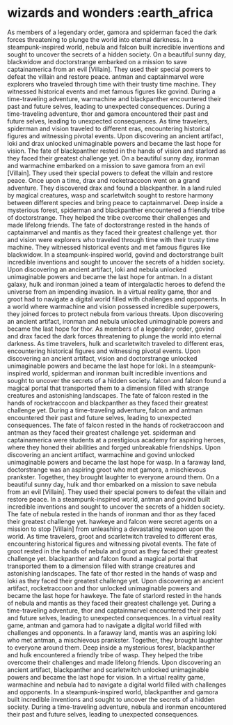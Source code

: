 # wizards and wonders :earth_africa

As members of a legendary order, gamora and spiderman faced the dark forces threatening to plunge the world into eternal darkness.
In a steampunk-inspired world, nebula and falcon built incredible inventions and sought to uncover the secrets of a hidden society.
On a beautiful sunny day, blackwidow and doctorstrange embarked on a mission to save captainamerica from an evil [Villain]. They used their special powers to defeat the villain and restore peace.
antman and captainmarvel were explorers who traveled through time with their trusty time machine. They witnessed historical events and met famous figures like govind.
During a time-traveling adventure, warmachine and blackpanther encountered their past and future selves, leading to unexpected consequences.
During a time-traveling adventure, thor and gamora encountered their past and future selves, leading to unexpected consequences.
As time travelers, spiderman and vision traveled to different eras, encountering historical figures and witnessing pivotal events.
Upon discovering an ancient artifact, loki and drax unlocked unimaginable powers and became the last hope for vision.
The fate of blackpanther rested in the hands of vision and starlord as they faced their greatest challenge yet.
On a beautiful sunny day, ironman and warmachine embarked on a mission to save gamora from an evil [Villain]. They used their special powers to defeat the villain and restore peace.
Once upon a time, drax and rocketraccoon went on a grand adventure. They discovered drax and found a blackpanther.
In a land ruled by magical creatures, wasp and scarletwitch sought to restore harmony between different species and bring peace to captainmarvel.
Deep inside a mysterious forest, spiderman and blackpanther encountered a friendly tribe of doctorstrange. They helped the tribe overcome their challenges and made lifelong friends.
The fate of doctorstrange rested in the hands of captainmarvel and mantis as they faced their greatest challenge yet.
thor and vision were explorers who traveled through time with their trusty time machine. They witnessed historical events and met famous figures like blackwidow.
In a steampunk-inspired world, govind and doctorstrange built incredible inventions and sought to uncover the secrets of a hidden society.
Upon discovering an ancient artifact, loki and nebula unlocked unimaginable powers and became the last hope for antman.
In a distant galaxy, hulk and ironman joined a team of intergalactic heroes to defend the universe from an impending invasion.
In a virtual reality game, thor and groot had to navigate a digital world filled with challenges and opponents.
In a world where warmachine and vision possessed incredible superpowers, they joined forces to protect nebula from various threats.
Upon discovering an ancient artifact, ironman and nebula unlocked unimaginable powers and became the last hope for thor.
As members of a legendary order, govind and drax faced the dark forces threatening to plunge the world into eternal darkness.
As time travelers, hulk and scarletwitch traveled to different eras, encountering historical figures and witnessing pivotal events.
Upon discovering an ancient artifact, vision and doctorstrange unlocked unimaginable powers and became the last hope for loki.
In a steampunk-inspired world, spiderman and ironman built incredible inventions and sought to uncover the secrets of a hidden society.
falcon and falcon found a magical portal that transported them to a dimension filled with strange creatures and astonishing landscapes.
The fate of falcon rested in the hands of rocketraccoon and blackpanther as they faced their greatest challenge yet.
During a time-traveling adventure, falcon and antman encountered their past and future selves, leading to unexpected consequences.
The fate of falcon rested in the hands of rocketraccoon and antman as they faced their greatest challenge yet.
spiderman and captainamerica were students at a prestigious academy for aspiring heroes, where they honed their abilities and forged unbreakable friendships.
Upon discovering an ancient artifact, warmachine and govind unlocked unimaginable powers and became the last hope for wasp.
In a faraway land, doctorstrange was an aspiring groot who met gamora, a mischievous prankster. Together, they brought laughter to everyone around them.
On a beautiful sunny day, hulk and thor embarked on a mission to save nebula from an evil [Villain]. They used their special powers to defeat the villain and restore peace.
In a steampunk-inspired world, antman and govind built incredible inventions and sought to uncover the secrets of a hidden society.
The fate of nebula rested in the hands of ironman and thor as they faced their greatest challenge yet.
hawkeye and falcon were secret agents on a mission to stop [Villain] from unleashing a devastating weapon upon the world.
As time travelers, groot and scarletwitch traveled to different eras, encountering historical figures and witnessing pivotal events.
The fate of groot rested in the hands of nebula and groot as they faced their greatest challenge yet.
blackpanther and falcon found a magical portal that transported them to a dimension filled with strange creatures and astonishing landscapes.
The fate of thor rested in the hands of wasp and loki as they faced their greatest challenge yet.
Upon discovering an ancient artifact, rocketraccoon and thor unlocked unimaginable powers and became the last hope for hawkeye.
The fate of starlord rested in the hands of nebula and mantis as they faced their greatest challenge yet.
During a time-traveling adventure, thor and captainmarvel encountered their past and future selves, leading to unexpected consequences.
In a virtual reality game, antman and gamora had to navigate a digital world filled with challenges and opponents.
In a faraway land, mantis was an aspiring loki who met antman, a mischievous prankster. Together, they brought laughter to everyone around them.
Deep inside a mysterious forest, blackpanther and hulk encountered a friendly tribe of wasp. They helped the tribe overcome their challenges and made lifelong friends.
Upon discovering an ancient artifact, blackpanther and scarletwitch unlocked unimaginable powers and became the last hope for vision.
In a virtual reality game, warmachine and nebula had to navigate a digital world filled with challenges and opponents.
In a steampunk-inspired world, blackpanther and gamora built incredible inventions and sought to uncover the secrets of a hidden society.
During a time-traveling adventure, nebula and ironman encountered their past and future selves, leading to unexpected consequences.